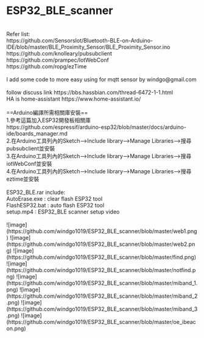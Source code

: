 # ESP32_BLE_scanner
</br>
Refer list:</br>
 https://github.com/SensorsIot/Bluetooth-BLE-on-Arduino-IDE/blob/master/BLE_Proximity_Sensor/BLE_Proximity_Sensor.ino</br>
 https://github.com/knolleary/pubsubclient</br>
 https://github.com/prampec/IotWebConf</br>
 https://github.com/ropg/ezTime</br>
  </br>
 I add some code to more easy using for mqtt sensor by windgo@gmail.com</br>
 </br>
 follow discuss link https://bbs.hassbian.com/thread-6472-1-1.html</br>
 HA is home-assistant https://www.home-assistant.io/</br>
</br>
==Arduino編譯所需相關庫安裝==</br>
1.參考這篇加入ESP32開發板相關庫</br>
https://github.com/espressif/arduino-esp32/blob/master/docs/arduino-ide/boards_manager.md</br>
2.在Arduino工具列內的Sketch-->Include library-->Manage Libraries-->搜尋pubsubclient並安裝</br>
3.在Arduino工具列內的Sketch-->Include library-->Manage Libraries-->搜尋iotWebConf並安裝</br>
4.在Arduino工具列內的Sketch-->Include library-->Manage Libraries-->搜尋eztime並安裝</br>
</br>
ESP32_BLE.rar include:</br>
AutoErase.exe : clear flash ESP32 tool</br>
FlashESP32.bat : auto flash ESP32 tool</br>
setup.mp4 : ESP32_BLE scanner setup video</br>
</br>
![image](https://github.com/windgo1019/ESP32_BLE_scanner/blob/master/web1.png)
![image](https://github.com/windgo1019/ESP32_BLE_scanner/blob/master/web2.png)
![image](https://github.com/windgo1019/ESP32_BLE_scanner/blob/master/find.png)
![image](https://github.com/windgo1019/ESP32_BLE_scanner/blob/master/notfind.png)
![image](https://github.com/windgo1019/ESP32_BLE_scanner/blob/master/miband_1.png)
![image](https://github.com/windgo1019/ESP32_BLE_scanner/blob/master/miband_2.png)
![image](https://github.com/windgo1019/ESP32_BLE_scanner/blob/master/miband_3.png)
![image](https://github.com/windgo1019/ESP32_BLE_scanner/blob/master/oe_ibeacon.png)
